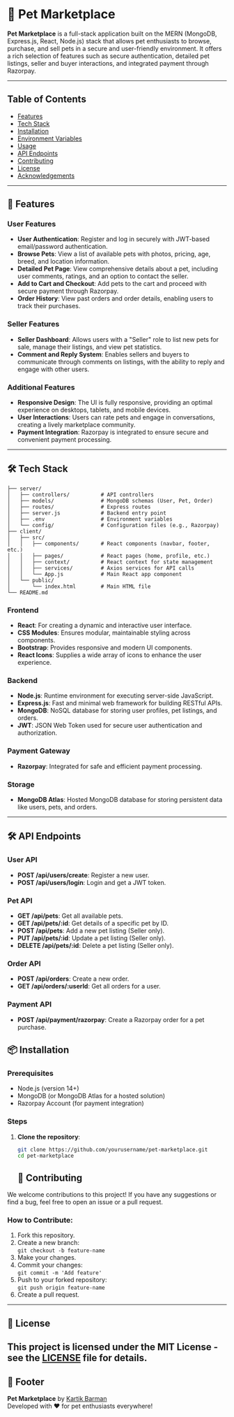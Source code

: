 # 🐾 Pet Marketplace

**Pet Marketplace** is a full-stack application built on the MERN (MongoDB, Express.js, React, Node.js) stack that allows pet enthusiasts to browse, purchase, and sell pets in a secure and user-friendly environment. It offers a rich selection of features such as secure authentication, detailed pet listings, seller and buyer interactions, and integrated payment through Razorpay.

---

## Table of Contents
- [Features](#features)
- [Tech Stack](#tech-stack)
- [Installation](#installation)
- [Environment Variables](#environment-variables)
- [Usage](#usage)
- [API Endpoints](#api-endpoints)
- [Contributing](#contributing)
- [License](#license)
- [Acknowledgements](#acknowledgements)

---

## 🚀 Features

### User Features
- **User Authentication**: Register and log in securely with JWT-based email/password authentication.
- **Browse Pets**: View a list of available pets with photos, pricing, age, breed, and location information.
- **Detailed Pet Page**: View comprehensive details about a pet, including user comments, ratings, and an option to contact the seller.
- **Add to Cart and Checkout**: Add pets to the cart and proceed with secure payment through Razorpay.
- **Order History**: View past orders and order details, enabling users to track their purchases.

### Seller Features
- **Seller Dashboard**: Allows users with a "Seller" role to list new pets for sale, manage their listings, and view pet statistics.
- **Comment and Reply System**: Enables sellers and buyers to communicate through comments on listings, with the ability to reply and engage with other users.

### Additional Features
- **Responsive Design**: The UI is fully responsive, providing an optimal experience on desktops, tablets, and mobile devices.
- **User Interactions**: Users can rate pets and engage in conversations, creating a lively marketplace community.
- **Payment Integration**: Razorpay is integrated to ensure secure and convenient payment processing.

---

## 🛠️ Tech Stack

``` Pet-Market_Place/
├── server/
│   ├── controllers/          # API controllers
│   ├── models/               # MongoDB schemas (User, Pet, Order)
│   ├── routes/               # Express routes
│   ├── server.js             # Backend entry point
│   ├── .env                  # Environment variables
│   └── config/               # Configuration files (e.g., Razorpay)
├── client/
│   ├── src/
│   │   ├── components/       # React components (navbar, footer, etc.)
│   │   ├── pages/            # React pages (home, profile, etc.)
│   │   ├── context/          # React context for state management
│   │   ├── services/         # Axios services for API calls
│   │   └── App.js            # Main React app component
│   └── public/
│       └── index.html        # Main HTML file
└── README.md
```

### Frontend
- **React**: For creating a dynamic and interactive user interface.
- **CSS Modules**: Ensures modular, maintainable styling across components.
- **Bootstrap**: Provides responsive and modern UI components.
- **React Icons**: Supplies a wide array of icons to enhance the user experience.

### Backend
- **Node.js**: Runtime environment for executing server-side JavaScript.
- **Express.js**: Fast and minimal web framework for building RESTful APIs.
- **MongoDB**: NoSQL database for storing user profiles, pet listings, and orders.
- **JWT**: JSON Web Token used for secure user authentication and authorization.

### Payment Gateway
- **Razorpay**: Integrated for safe and efficient payment processing.

### Storage
- **MongoDB Atlas**: Hosted MongoDB database for storing persistent data like users, pets, and orders.

---
## 🛠️ API Endpoints

### User API
- **POST /api/users/create**: Register a new user.
- **POST /api/users/login**: Login and get a JWT token.

### Pet API
- **GET /api/pets**: Get all available pets.
- **GET /api/pets/:id**: Get details of a specific pet by ID.
- **POST /api/pets**: Add a new pet listing (Seller only).
- **PUT /api/pets/:id**: Update a pet listing (Seller only).
- **DELETE /api/pets/:id**: Delete a pet listing (Seller only).

### Order API
- **POST /api/orders**: Create a new order.
- **GET /api/orders/:userId**: Get all orders for a user.

### Payment API
- **POST /api/payment/razorpay**: Create a Razorpay order for a pet purchase.

## 📦 Installation

### Prerequisites
- Node.js (version 14+)
- MongoDB (or MongoDB Atlas for a hosted solution)
- Razorpay Account (for payment integration)

### Steps

1. **Clone the repository**:
   ```bash
   git clone https://github.com/yourusername/pet-marketplace.git
   cd pet-marketplace
   ```
   ## 🤝 Contributing

We welcome contributions to this project! If you have any suggestions or find a bug, feel free to open an issue or a pull request.

### How to Contribute:
1. Fork this repository.
2. Create a new branch:  
   `git checkout -b feature-name`
3. Make your changes.
4. Commit your changes:  
   `git commit -m 'Add feature'`
5. Push to your forked repository:  
   `git push origin feature-name`
6. Create a pull request.

---

## 📝 License

This project is licensed under the MIT License - see the [LICENSE](LICENSE) file for details.
---

## 📜 Footer

**Pet Marketplace** by [Kartik Barman](https://pet-market-place-app.vercel.app)  
Developed with ❤️ for pet enthusiasts everywhere!

